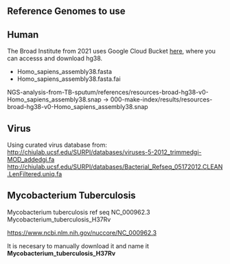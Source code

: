 ## Reference Genomes to use

## Human

The Broad Institute from 2021 uses Google Cloud Bucket [here]('https://console.cloud.google.com/storage/browser/genomics-public-data/resources/broad/hg38/v0/'), where you can accesss and download hg38.

- Homo_sapiens_assembly38.fasta
- Homo_sapiens_assembly38.fasta.fai

NGS-analysis-from-TB-sputum/references/resources-broad-hg38-v0-Homo_sapiens_assembly38.snap -> 000-make-index/results/resources-broad-hg38-v0-Homo_sapiens_assembly38.snap 

## Virus

Using curated virus database from:
http://chiulab.ucsf.edu/SURPI/databases/viruses-5-2012_trimmedgi-MOD_addedgi.fa
http://chiulab.ucsf.edu/SURPI/databases/Bacterial_Refseq_05172012.CLEAN.LenFiltered.uniq.fa


## Mycobacterium Tuberculosis

Mycobacterium tuberculosis     ref seq   NC_000962.3 Mycobacterium_tuberculosis_H37Rv

https://www.ncbi.nlm.nih.gov/nuccore/NC_000962.3

It is necesary to manually download it and name it **Mycobacterium_tuberculosis_H37Rv**



